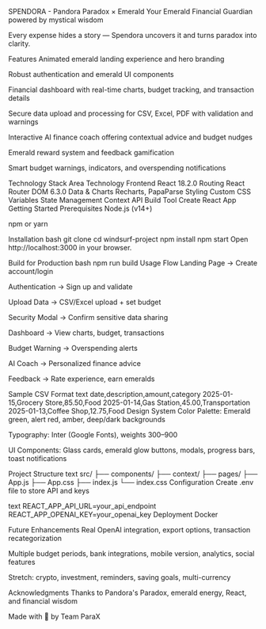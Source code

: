 SPENDORA - Pandora Paradox × Emerald
Your Emerald Financial Guardian powered by mystical wisdom

Every expense hides a story — Spendora uncovers it and turns paradox into clarity.

Features
Animated emerald landing experience and hero branding

Robust authentication and emerald UI components

Financial dashboard with real-time charts, budget tracking, and transaction details

Secure data upload and processing for CSV, Excel, PDF with validation and warnings

Interactive AI finance coach offering contextual advice and budget nudges

Emerald reward system and feedback gamification

Smart budget warnings, indicators, and overspending notifications

Technology Stack
Area	Technology
Frontend	React 18.2.0
Routing	React Router DOM 6.3.0
Data & Charts	Recharts, PapaParse
Styling	Custom CSS Variables
State Management	Context API
Build Tool	Create React App
Getting Started
Prerequisites
Node.js (v14+)

npm or yarn

Installation
bash
git clone <repository-url>
cd windsurf-project
npm install
npm start
Open http://localhost:3000 in your browser.

Build for Production
bash
npm run build
Usage Flow
Landing Page → Create account/login

Authentication → Sign up and validate

Upload Data → CSV/Excel upload + set budget

Security Modal → Confirm sensitive data sharing

Dashboard → View charts, budget, transactions

Budget Warning → Overspending alerts

AI Coach → Personalized finance advice

Feedback → Rate experience, earn emeralds

Sample CSV Format
text
date,description,amount,category
2025-01-15,Grocery Store,85.50,Food
2025-01-14,Gas Station,45.00,Transportation
2025-01-13,Coffee Shop,12.75,Food
Design System
Color Palette: Emerald green, alert red, amber, deep/dark backgrounds

Typography: Inter (Google Fonts), weights 300–900

UI Components: Glass cards, emerald glow buttons, modals, progress bars, toast notifications

Project Structure
text
src/
├── components/
├── context/
├── pages/
├── App.js
├── App.css
├── index.js
└── index.css
Configuration
Create .env file to store API and keys

text
REACT_APP_API_URL=your_api_endpoint
REACT_APP_OPENAI_KEY=your_openai_key
Deployment
Docker

Future Enhancements
Real OpenAI integration, export options, transaction recategorization

Multiple budget periods, bank integrations, mobile version, analytics, social features

Stretch: crypto, investment, reminders, saving goals, multi-currency



Acknowledgments
Thanks to Pandora's Paradox, emerald energy, React, and financial wisdom

Made with 💎 by Team ParaX


